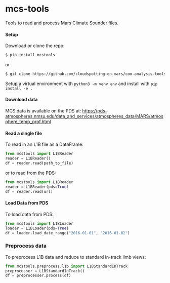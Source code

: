 # mcs-tools
Tools to read and process Mars Climate Sounder files.

#### Setup
Download or clone the repo:
```bash
$ pip install mcstools
```

or

```bash
$ git clone https://github.com/cloudspotting-on-mars/com-analysis-tools
```

Setup a virtual environment with `python3 -m venv env` and install with `pip install -e .`

#### Download data
MCS data is available on the PDS at: https://pds-atmospheres.nmsu.edu/data_and_services/atmospheres_data/MARS/atmosphere_temp_prof.html

#### Read a single file
To read in an L1B file as a DataFrame:
```python
from mcstools import L1BReader
reader = L1BReader()
df = reader.read(path_to_file)
```
or to read from the PDS:

```python
from mcstools import L1BReader
reader = L1BReader(pds=True)
df = reader.read(url)
```

#### Load Data from PDS
To load data from PDS:
```python
from mcstools import L1BLoader
loader = L1BLoader(pds=True)
df = loader.load_date_range("2016-01-01", "2016-01-02")
```

### Preprocess data
To preprocess L1B data and reduce to standard in-track limb views:
```python
from mcstools.preprocess.l1b import L1BStandardInTrack
preprocesser = L1BStandardInTrack()
df = preprocesser.process(df)
```
